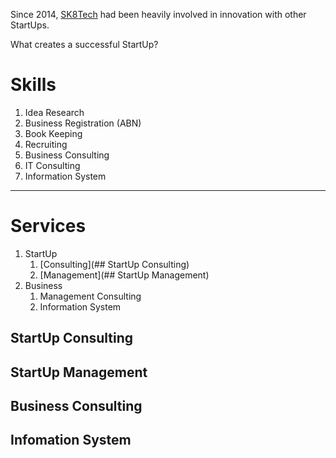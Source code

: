 Since 2014, [SK8Tech](https://sk8.tech) had been heavily involved in innovation with other StartUps. 

What creates a successful StartUp?

# Skills

1. Idea Research
1. Business Registration (ABN)
1. Book Keeping
1. Recruiting
1. Business Consulting
1. IT Consulting
1. Information System 

---

# Services

1. StartUp
    1. [Consulting](## StartUp Consulting)
    1. [Management](## StartUp Management)
1. Business
    1. Management Consulting
    1. Information System
    
## StartUp Consulting

## StartUp Management

## Business Consulting

## Infomation System
